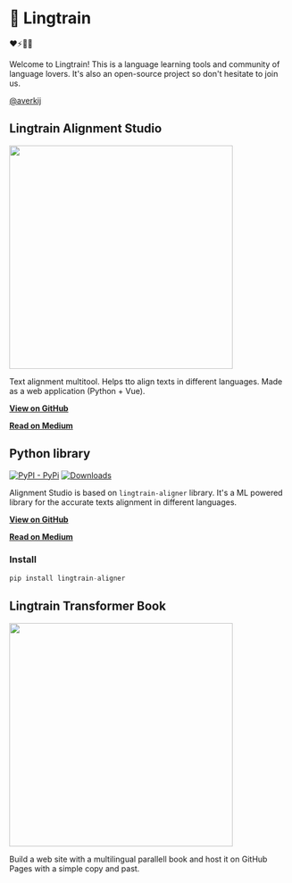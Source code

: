 <p align="center"><h1>💬 Lingtrain</h1></p>

❤️⚡️🔋💎

Welcome to Lingtrain! This is a language learning tools and community of language lovers. It's also an open-source project so don't hesitate to join us.

[@averkij](https://github.com/averkij)

## Lingtrain Alignment Studio

<img width="400" src="https://habrastorage.org/webt/l8/4y/29/l84y29mmfv4yp343nsn-zmaiif4.jpeg">

Text alignment multitool. Helps tto align texts in different languages. Made as a web application (Python + Vue).

**[View on GitHub](https://github.com/averkij/a-studio)**

**[Read on Medium](https://medium.com/@averoo/how-to-create-bilingual-books-part-2-lingtrain-alignment-studio-ffa56c9c07a6)**

<!-- ### Create books

TBD

### Extract parallel corpora

TBD

### Export to different formats

TBD -->

## Python library

[![PyPI - PyPi](https://img.shields.io/pypi/v/lingtrain-aligner)](https://pypi.org/project/lingtrain-aligner) [![Downloads](https://static.pepy.tech/personalized-badge/lingtrain-aligner?period=total&units=abbreviation&left_color=grey&right_color=green&left_text=Downloads)](https://pepy.tech/project/lingtrain-aligner)

Alignment Studio is based on `lingtrain-aligner` library. It's a ML powered library for the accurate texts alignment in different languages.

**[View on GitHub](https://github.com/averkij/lingtrain-aligner)**

**[Read on Medium](https://medium.com/@averoo/how-to-make-a-parallel-book-for-language-learning-part-1-python-and-colab-version-cff09e379d8c)**

### Install

```python
pip install lingtrain-aligner
```

## Lingtrain Transformer Book

<img width="400" src="https://i.imgur.com/BuJ9SQZ.png">

Build a web site with a multilingual parallell book and host it on GitHub Pages with a simple copy and past.
